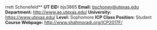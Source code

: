 rrett Schonefeld**
**UT EID:** bjs3865
**Email:** bschoney@utexas.edu
**Department:** http://www.ae.utexas.edu/
**University:** https://www.utexas.edu/
**Level:** Sophomore
**ICP Class Position:** Student
**Course Webpage:** http://www.shahmoradi.org/ICP2017F/
